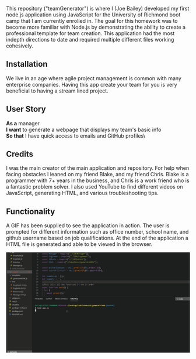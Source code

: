 This repository ("teamGenerator") is where I (Joe Bailey) developed my first node.js application using JavaScript for the University of Richmond boot camp that I am currently enrolled in. The goal for this homework was to become more familiar with Node.js by demonstrating the ability to create a professional template for team creation. This application had the most indepth directions to date and required multiple different files working cohesively.


## Installation

We live in an age where agile project management is common with many enterprise companies. Having this app create your team for you is very beneficial to having a stream lined project.

## User Story
**As a** manager\
**I want** to generate a webpage that displays my team's basic info\
**So that** I have quick access to emails and GitHub profiles\

## Credits

I was the main creator of the main application and repository. For help when facing obstacles I leaned on my friend Blake, and my friend Chris. Blake is a programmer with 7+ years in the business, and Chris is a work friend who is a fantastic problem solver. I also used YouTube to find different videos on JavaScript, generating HTML, and various troubleshooting tips.

## Functionality

A GIF has been supplied to see the application in action. The user is prompted for different information such as office number, school name, and github username based on job qualifications. At the end of the application a HTML file is generated and able to be viewed in the browser. 

![](teamGen.gif)


